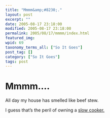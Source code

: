 ```yaml
---
title: "Mmmm&amp;#8230;."
layout: post
excerpt: ""
date: 2005-08-17 23:18:00
modified: 2005-08-17 23:18:00
permalink: 2005/08/17/mmmm/index.html
featured_img: 
wpid: 69
taxonomy_terms_all: ["So It Goes"]
post_tag: []
category: ["So It Goes"]
tags: post
---
```


# Mmmm&#8230;.

All day my house has smelled like beef stew.

I guess that’s the peril of owning a [slow cooker.](http://www.crock-pot-recipes.info/)